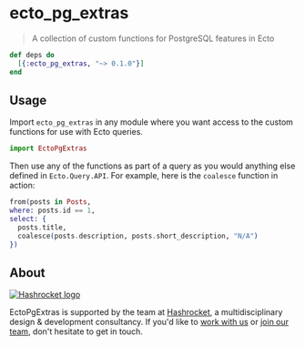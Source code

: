 # ecto_pg_extras

> A collection of custom functions for PostgreSQL features in Ecto

```elixir
def deps do
  [{:ecto_pg_extras, "~> 0.1.0"}]
end
```

## Usage

Import `ecto_pg_extras` in any module where you want access to the custom
functions for use with Ecto queries.

```elixir
import EctoPgExtras
```

Then use any of the functions as part of a query as you would anything else
defined in `Ecto.Query.API`. For example, here is the `coalesce` function in
action:

```elixir
from(posts in Posts,
where: posts.id == 1,
select: {
  posts.title,
  coalesce(posts.description, posts.short_description, "N/A")
})
```

## About

[![Hashrocket logo](https://hashrocket.com/hashrocket_logo.svg)](https://hashrocket.com)

EctoPgExtras is supported by the team at [Hashrocket](https://hashrocket.com), a multidisciplinary design & development consultancy. If you'd like to [work with us](https://hashrocket.com/contact-us/hire-us) or [join our team](https://hashrocket.com/contact-us/jobs), don't hesitate to get in touch.
